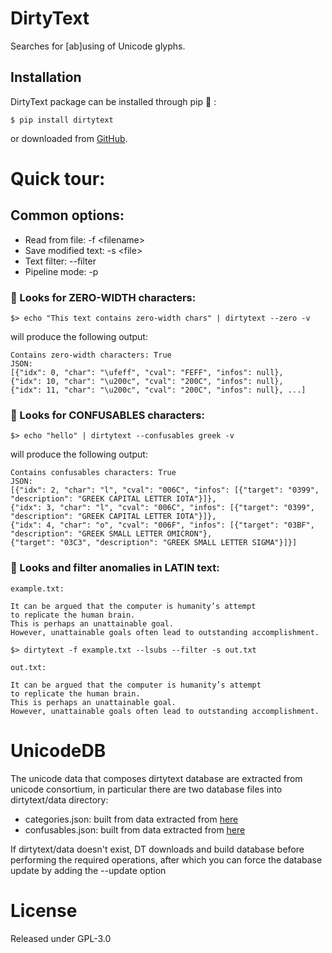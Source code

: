 # DirtyText # 
Searches for [ab]using of Unicode glyphs.

## Installation
DirtyText package can be installed through pip :snake: :

    $ pip install dirtytext

or downloaded from [GitHub](https://github.com/jacopodl/dirtytext).

# Quick tour: #

## Common options: ##
- Read from file: -f \<filename>
- Save modified text: -s \<file>
- Text filter: --filter
- Pipeline mode: -p

### :mag_right: Looks for ZERO-WIDTH characters: ###
    $> echo "This text‌‌‌‌‍‌‬‌‌‌‌‌‍‬‍‍ ‌‌‌‌‍‬﻿‌contains‌‌‌‌‍‬﻿‌‌‌‌‌‍‬﻿﻿‌‌‌‌‌‬‌‌‌‌‌‌‍‍‍﻿‌‌‌‌‍‬﻿﻿ ‌‌‌‌‍﻿‌‬‌‌‌‌‍‬﻿‌zero-width‌‌‌‌‍‬‍‌ chars" | dirtytext --zero -v

will produce the following output:

```text
Contains zero-width characters: True
JSON:    
[{"idx": 0, "char": "\ufeff", "cval": "FEFF", "infos": null}, 
{"idx": 10, "char": "\u200c", "cval": "200C", "infos": null}, 
{"idx": 11, "char": "\u200c", "cval": "200C", "infos": null}, ...]
```

### :mag_right: Looks for CONFUSABLES characters: ###

    $> echo "hello" | dirtytext --confusables greek -v

will produce the following output:

```text
Contains confusables characters: True
JSON:
[{"idx": 2, "char": "l", "cval": "006C", "infos": [{"target": "0399", "description": "GREEK CAPITAL LETTER IOTA"}]}, 
{"idx": 3, "char": "l", "cval": "006C", "infos": [{"target": "0399", "description": "GREEK CAPITAL LETTER IOTA"}]}, 
{"idx": 4, "char": "o", "cval": "006F", "infos": [{"target": "03BF", "description": "GREEK SMALL LETTER OMICRON"}, 
{"target": "03C3", "description": "GREEK SMALL LETTER SIGMA"}]}]
```

### :mag_right: Looks and filter anomalies in LATIN text: ###
```text
example.txt:

It ⅽan be argueⅾ that the ⅽomputer ⅰs humanⅰty’s attempt to repⅼⅰⅽate the human brain.
This ⅰs perhaps an unattainable goal. 
However, unattainable goals often lead to outstanding accomplishment.
```
    $> dirtytext -f example.txt --lsubs --filter -s out.txt

```text
out.txt:

It can be argued that the computer is humanity’s attempt to replicate the human brain.
This is perhaps an unattainable goal. 
However, unattainable goals often lead to outstanding accomplishment.
```

# UnicodeDB #
The unicode data that composes dirtytext database are extracted from unicode consortium, 
in particular there are two database files into dirtytext/data directory:

- categories.json: built from data extracted from [here](https://unicode.org/Public/UNIDATA/Scripts.txt)
- confusables.json: built from data extracted from [here](https://unicode.org/Public/security/latest/confusables.txt)

If dirtytext/data doesn't exist, DT downloads and build database before performing the required operations, 
after which you can force the database update by adding the --update option

# License #
Released under GPL-3.0

